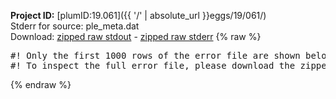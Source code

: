 **Project ID:** [plumID:19.061]({{ '/' | absolute_url }}eggs/19/061/)  
Stderr for source:  ple_meta.dat   
Download: [zipped raw stdout](ple_meta.dat.plumed.stdout.txt.zip) - [zipped raw stderr](ple_meta.dat.plumed.stderr.txt.zip) 
{% raw %}
<pre>
#! Only the first 1000 rows of the error file are shown below
#! To inspect the full error file, please download the zipped raw stderr file above
</pre>
{% endraw %}
